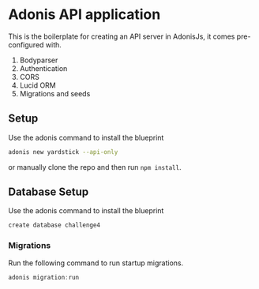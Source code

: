 # Adonis API application

This is the boilerplate for creating an API server in AdonisJs, it comes pre-configured with.

1. Bodyparser
2. Authentication
3. CORS
4. Lucid ORM
5. Migrations and seeds

## Setup

Use the adonis command to install the blueprint

```bash
adonis new yardstick --api-only
```

or manually clone the repo and then run `npm install`.

## Database Setup

Use the adonis command to install the blueprint

```bash
create database challenge4
```

### Migrations

Run the following command to run startup migrations.

```js
adonis migration:run
```
